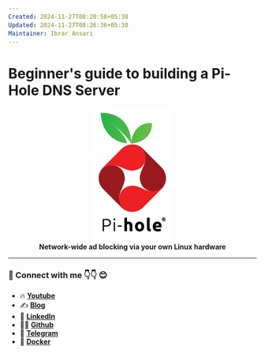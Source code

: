 ```yaml
---
Created: 2024-11-27T08:20:58+05:30
Updated: 2024-11-27T08:26:36+05:30
Maintainer: Ibrar Ansari
---
```

# Beginner's guide to building a Pi-Hole DNS Server

<p align="center">
  <picture>
    <source media="(prefers-color-scheme: dark)" srcset="https://github.com/meibraransari/pi-hole-dns-server/blob/main/assets/pihole.png">
    <source media="(prefers-color-scheme: light)" srcset="https://github.com/meibraransari/pi-hole-dns-server/blob/main/assets/pihole.png">
    <img src="https://github.com/meibraransari/pi-hole-dns-server/blob/main/assets/pihole.png" width="168" height="270" alt="Pi-hole website">
  </picture>
    <br>
    <strong>Network-wide ad blocking via your own Linux hardware</strong>
</p>


---
### 💼 Connect with me 👇👇 😊

- 🔥 [**Youtube**](https://www.youtube.com/@DevOpsinAction?sub_confirmation=1)
- ✍ [**Blog**](https://ibraransari.blogspot.com/)
- 💼 [**LinkedIn**](https://www.linkedin.com/in/ansariibrar/)
- 👨‍💻 [**Github**](https://github.com/meibraransari?tab=repositories)
- 💬 [**Telegram**](https://t.me/DevOpsinActionTelegram)
- 🐳 [**Docker**](https://hub.docker.com/u/ibraransaridocker)
